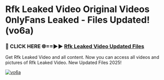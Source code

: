 # Rfk Leaked Video Original Videos 0nlyFans Leaked - Files Updated! (vo6a)

<h3>🔴 CLICK HERE 🌐==►► <a href="https://tinyurl.com/x26r9saj" rel="nofollow">Rfk Leaked Video Updated Files</a></h3>

Get Rfk Leaked Video and all content. Now you can access all videos and pictures of Rfk Leaked Video. New Updated Files 2025!

[![vo6a](https://i.imgur.com/LkgZPqh.gif)](https://tinyurl.com/x26r9saj)

